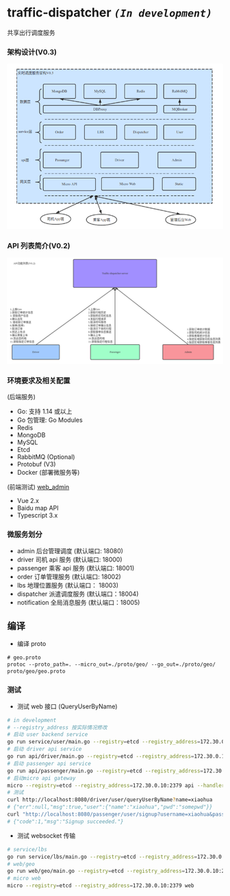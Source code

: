 # traffic-dispatcher _`(In development)`_

共享出行调度服务

### 架构设计(V0.3)

![archi_0.3.png](https://raw.githubusercontent.com/moxiaomomo/traffic-dispatcher/master/doc/archi/archi_0.3.png)

### API 列表简介(V0.2)

![api-design_0.2.png](https://raw.githubusercontent.com/moxiaomomo/traffic-dispatcher/master/doc/archi/api-design_0.2.png)

### 环境要求及相关配置

(后端服务)

- Go: 支持 1.14 或以上
- Go 包管理: Go Modules
- Redis
- MongoDB
- MySQL
- Etcd
- RabbitMQ (Optional)
- Protobuf (V3)
- Docker (部署微服务等)

(前端测试) [web_admin](https://github.com/moxiaomomo/traffic-dispatcher-admin)

- Vue 2.x
- Baidu map API
- Typescript 3.x

### 微服务划分

- admin 后台管理调度 (默认端口: 18080)
- driver 司机 api 服务 (默认端口: 18000)
- passenger 乘客 api 服务 (默认端口: 18001)
- order 订单管理服务 (默认端口: 18002)
- lbs 地理位置服务 (默认端口： 18003)
- dispatcher 派遣调度服务 (默认端口：18004)
- notification 全局消息服务 (默认端口：18005)

## 编译

- 编译 proto

```shell
# geo.proto
protoc --proto_path=. --micro_out=./proto/geo/ --go_out=./proto/geo/ proto/geo/geo.proto
```

### 测试

- 测试 web 接口 (QueryUserByName)

```bash
# in development
# --registry_address 按实际情况修改
# 启动 user backend service
go run service/user/main.go --registry=etcd --registry_address=172.30.0.10:2379
# 启动 driver api service
go run api/driver/main.go --registry=etcd --registry_address=172.30.0.10:2379
# 启动 passenger api service
go run api/passenger/main.go --registry=etcd --registry_address=172.30.0.10:2379
# 启动micro api gateway
micro --registry=etcd --registry_address=172.30.0.10:2379 api --handler=api
# 测试
curl http://localhost:8080/driver/user/queryUserByName?name=xiaohua
# {"err":null,"msg":true,"user":{"name":"xiaohua","pwd":"somepwd"}}
curl "http://localhost:8080/passenger/user/signup?username=xiaohua&password=xxyyzz"
# {"code":1,"msg":"Signup succeeded."}
```

- 测试 websocket 传输

```bash
# service/lbs
go run service/lbs/main.go --registry=etcd --registry_address=172.30.0.10:2379
# web/geo
go run web/geo/main.go --registry=etcd --registry_address=172.30.0.10:2379
# micro web
micro --registry=etcd --registry_address=172.30.0.10:2379 web
```
